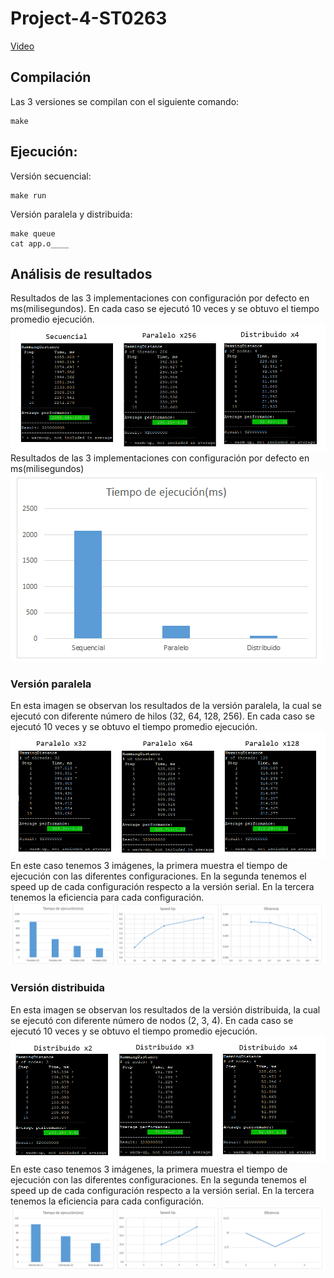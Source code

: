 # Project-4-ST0263
[Video](https://web.microsoftstream.com/video/d03e7d27-4c6a-40b3-b20e-9b031918fdea)
## Compilación
Las 3 versiones se compilan con el siguiente comando:
```
make
```
## Ejecución:
Versión secuencial:
```
make run
```
Versión paralela y distribuida:
```
make queue
cat app.o____
```
##  Análisis de resultados 
Resultados de las 3 implementaciones con configuración por defecto en ms(milisegundos). En cada caso se ejecutó 10 veces y se obtuvo el tiempo promedio ejecución.
![defecto](img/sequential.jpg)
Resultados de las 3 implementaciones con configuración por defecto en ms(milisegundos)
![defecto](img/performance.jpg)

### Versión paralela
En esta imagen se observan los resultados de la versión paralela, la cual se ejecutó con diferente número de hilos (32, 64, 128, 256). En cada caso se ejecutó 10 veces y se obtuvo el tiempo promedio ejecución.
![defecto](img/parallel_02.jpg)
En este caso tenemos 3 imágenes, la primera muestra el tiempo de ejecución con las diferentes configuraciones. En la segunda tenemos el speed up de cada configuración respecto a la versión serial. En la tercera tenemos la eficiencia para cada configuración.
![defecto](img/parallel_03.jpg)

### Versión distribuida
En esta imagen se observan los resultados de la versión distribuida, la cual se ejecutó con diferente número de nodos (2, 3, 4). En cada caso se ejecutó 10 veces y se obtuvo el tiempo promedio ejecución.
![defecto](img/distributed_02.jpg)
En este caso tenemos 3 imágenes, la primera muestra el tiempo de ejecución con las diferentes configuraciones. En la segunda tenemos el speed up de cada configuración respecto a la versión serial. En la tercera tenemos la eficiencia para cada configuración.
![defecto](img/distributed_03.jpg)
